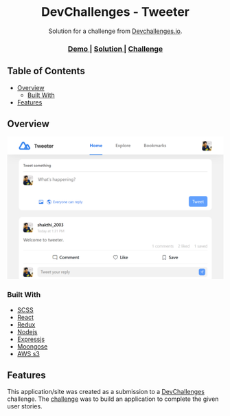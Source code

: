 <!-- Please update value in the {}  -->

<h1 align="center">DevChallenges - Tweeter</h1>

<div align="center">
   Solution for a challenge from  <a href="http://devchallenges.io" target="_blank">Devchallenges.io</a>.
</div>

<div align="center">
  <h3>
    <a href="https://stirring-taffy-1efb41.netlify.app/">
      Demo
    </a>
    <span> | </span>
    <a href="https://github.com/shakthi2003gh/Tweeter-website.git">
      Solution
    </a>
    <span> | </span>
    <a href="https://devchallenges.io/challenges/rleoQc34THclWx1cFFKH">
      Challenge
    </a>
  </h3>
</div>

<!-- TABLE OF CONTENTS -->

## Table of Contents

- [Overview](#overview)
  - [Built With](#built-with)
- [Features](#features)

<!-- OVERVIEW -->

## Overview

![screenshot](./screenshot.png)

### Built With

<!-- This section should list any major frameworks that you built your project using. Here are a few examples.-->

- [SCSS](https://sass-lang.com/)
- [React](https://reactjs.org/)
- [Redux](https://redux.js.org/)
- [Nodejs](https://nodejs.org/)
- [Expressjs](https://expressjs.com/)
- [Moongose](https://mongoosejs.com/)
- [AWS s3](https://aws.amazon.com/pm/serv-s3/?trk=b8b87cd7-09b8-4229-a529-91943319b8f5&sc_channel=ps&ef_id=CjwKCAjwgZCoBhBnEiwAz35RwqEXwaMA_0ObCq5vGEwJavyWrWTmC0NFz8rqF7oPXhsczG1LaaeW_xoCWPoQAvD_BwE:G:s&s_kwcid=AL!4422!3!536452784564!p!!g!!amazons3!11539706604!115473954674)

## Features

<!-- List the features of your application or follow the template. Don't share the figma file here :) -->

This application/site was created as a submission to a [DevChallenges](https://devchallenges.io/challenges) challenge. The [challenge](https://devchallenges.io/challenges/rleoQc34THclWx1cFFKH) was to build an application to complete the given user stories.

